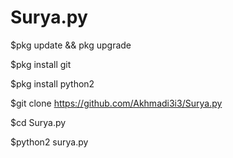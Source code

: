 # Surya.py





$pkg update && pkg upgrade

$pkg install git

$pkg install python2

$git clone https://github.com/Akhmadi3i3/Surya.py

$cd Surya.py

$python2 surya.py
